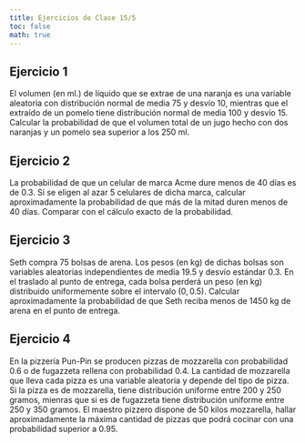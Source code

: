 ```yaml
---
title: Ejercicios de Clase 15/5
toc: false
math: true
---
```


## Ejercicio 1

El volumen (en ml.) de líquido que se extrae de una naranja es una variable aleatoria con distribución normal de media 75 y desvío 10, mientras que el extraído de un pomelo tiene distribución normal de media 100 y desvío 15. Calcular la probabilidad de que el volumen total de un jugo hecho con dos naranjas y un pomelo sea superior a los 250 ml.

## Ejercicio 2

La probabilidad de que un celular de marca Acme dure menos de 40 días es de 0.3. Si se eligen al azar 5 celulares de dicha marca, calcular aproximadamente la probabilidad de que más de la mitad duren menos de 40 días. Comparar con el cálculo exacto de la probabilidad.

## Ejercicio 3

Seth compra 75 bolsas de arena. Los pesos (en kg) de dichas bolsas son variables aleatorias independientes de media 19.5 y desvío estándar 0.3. En el traslado al punto de entrega, cada bolsa perderá un peso (en kg) distribuido uniformemente sobre el intervalo $(0, 0.5)$. Calcular aproximadamente la probabilidad de que Seth reciba menos de 1450 kg de arena en el punto de entrega.

## Ejercicio 4

En la pizzería Pun-Pin se producen pizzas de mozzarella con probabilidad 0.6 o de fugazzeta rellena con probabilidad 0.4. La cantidad de mozzarella que lleva cada pizza es una variable aleatoria y depende del tipo de pizza. Si la pizza es de mozzarella, tiene distribución uniforme entre 200 y 250 gramos, mienras que si es de fugazzeta tiene distribución uniforme entre 250 y 350 gramos. El maestro pizzero dispone de 50 kilos mozzarella, hallar aproximadamente la máxima cantidad de pizzas que podrá cocinar con una probabilidad superior a 0.95.
